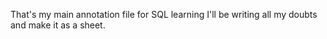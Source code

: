 That's my main annotation file for SQL learning I'll be writing all my doubts and make it as a sheet.
